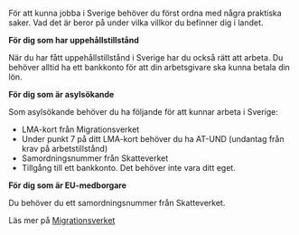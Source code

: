 För att kunna jobba i Sverige behöver du först ordna med några praktiska saker.
Vad det är beror på under vilka villkor du befinner dig i landet.

__För dig som har uppehållstillstånd__

När du har fått  uppehållstillstånd i Sverige har du också  rätt att arbeta. Du behöver alltid ha ett bankkonto för att din arbetsgivare ska kunna betala din lön.

__För dig som är asylsökande__

Som asylsökande behöver du ha följande för att kunnar arbeta i Sverige:

* LMA-kort från Migrationsverket
* Under punkt 7 på ditt LMA-kort behöver du ha AT-UND (undantag från krav på arbetstillstånd)
* Samordningsnummer från Skatteverket
* Tillgång till ett bankkonto. Det behöver inte vara ditt eget.

__För dig som är EU-medborgare__

Du behöver du ett samordningsnummer från Skatteverket.


Läs mer på [Migrationsverket](https://www.migrationsverket.se/Privatpersoner/Skydd-och-asyl-i-Sverige/Medan-du-vantar/Arbeta.html)
